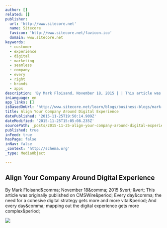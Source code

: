 ```yaml
---
author: []
related: []
publisher:
  url: 'http://www.sitecore.net'
  name: Sitecore
  favicon: 'http://www.sitecore.net/favicon.ico'
  domain: www.sitecore.net
keywords:
  - customer
  - experience
  - digital
  - marketing
  - seamless
  - company
  - every
  - right
  - brands
  - apps
description: 'By Mark Floisand, November 18, 2015 | | This article was originally published on CMSWire. Every day, the need for a cohesive digital strategy gets more and more vital. And every day, mapping out the digital experience gets more complex.'
inLanguage: en
app_links: []
isBasedOnUrl: 'http://www.sitecore.net/learn/blogs/business-blogs/mark-floisand/posts/2015/11/dxalignment.aspx'
title: Align Your Company Around Digital Experience
datePublished: '2015-11-25T19:50:14.909Z'
dateModified: '2015-11-25T15:05:08.235Z'
sourcePath: _posts/2015-11-25-align-your-company-around-digital-experience.md
published: true
inFeed: true
hasPage: false
inNav: false
_context: 'http://schema.org'
_type: MediaObject

---
```

<article style=""><h1>Align Your Company Around Digital Experience</h1><p>By Mark Floisand&amp;comma; November 18&amp;comma; 2015 &amp;vert; &amp;vert; This article was originally published on CMSWire&amp;period; Every day&amp;comma; the need for a cohesive digital strategy gets more and more vital&amp;period; And every day&amp;comma; mapping out the digital experience gets more complex&amp;period;</p><img src="http://dijaxps1e29ue.cloudfront.net/~/media/Community/Business%20Blogs/Mark%20Floisand/Mark%20Floisand-640x959.ashx?ts=080414032055160&amp;h=108&amp;la=en&amp;w=108" /></article>